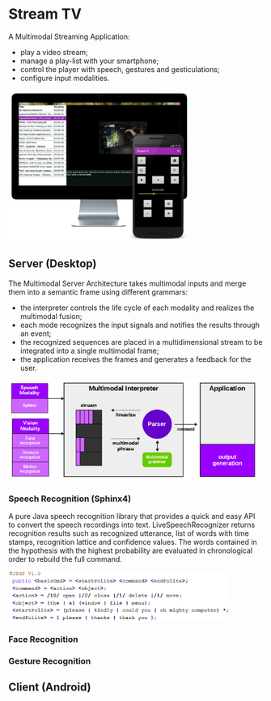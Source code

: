 # Stream TV
A Multimodal Streaming Application:
- play a video stream;
- manage a play-list with your smartphone;
- control the player with speech, gestures and gesticulations;
- configure input modalities.

<img src="screenshot/stv.jpg?raw=true" height="300"/>


## Server (Desktop)

The Multimodal Server Architecture takes multimodal inputs and merge them into a semantic frame using different grammars:

- the interpreter controls the life cycle of each modality and realizes the multimodal fusion;
- each mode recognizes the input signals and notifies the results through an event;
- the recognized sequences are placed in a multidimensional stream to be integrated into a single multimodal frame;
- the application receives the frames and generates a feedback for the user.
  
<img src="screenshot/server.jpg?raw=true" height="200"/>
 
### Speech Recognition (Sphinx4)

A pure Java speech recognition library that provides a quick and easy API to convert the speech recordings into text. 
LiveSpeechRecognizer returns recognition results such as recognized utterance, list of words with time stamps, recognition lattice and confidence values. The words contained in the hypothesis with the highest probability are evaluated in chronological order to rebuild the full command.

<img src="screenshot/jsgf.png" height="100"/>

### Face Recognition

### Gesture Recognition

## Client (Android)
